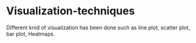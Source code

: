 # Visualization-techniques

Different knid of visualization has been done such as line plot, scatter plot, bar plot, Heatmaps.
